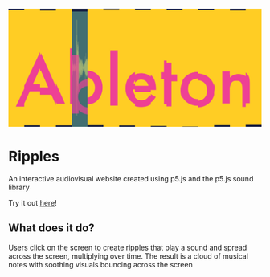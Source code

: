 ![screenshot](https://github.com/Adv3ntur3rz/Ableton-Homepage/blob/main/ss/final_1.jpg)
# Ripples
 An interactive audiovisual website created using p5.js and the p5.js sound library

 Try it out [here](https:/randiel.zoquier.com/web-projects/ripples/)!

## What does it do?
  Users click on the screen to create ripples that play a sound and spread across the screen, multiplying over time. The result is a cloud of musical notes with soothing visuals bouncing across the screen

